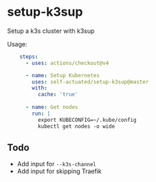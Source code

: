 # setup-k3sup

Setup a k3s cluster with k3sup

Usage:

```yaml
    steps:
      - uses: actions/checkout@v4

      - name: Setup Kubernetes
        uses: self-actuated/setup-k3sup@master
        with:
          cache: 'true'
          
      - name: Get nodes
        run: |
          export KUBECONFIG=~/.kube/config
          kubectl get nodes -o wide
```

## Todo

* Add input for `--k3s-channel`
* Add input for skipping Traefik


